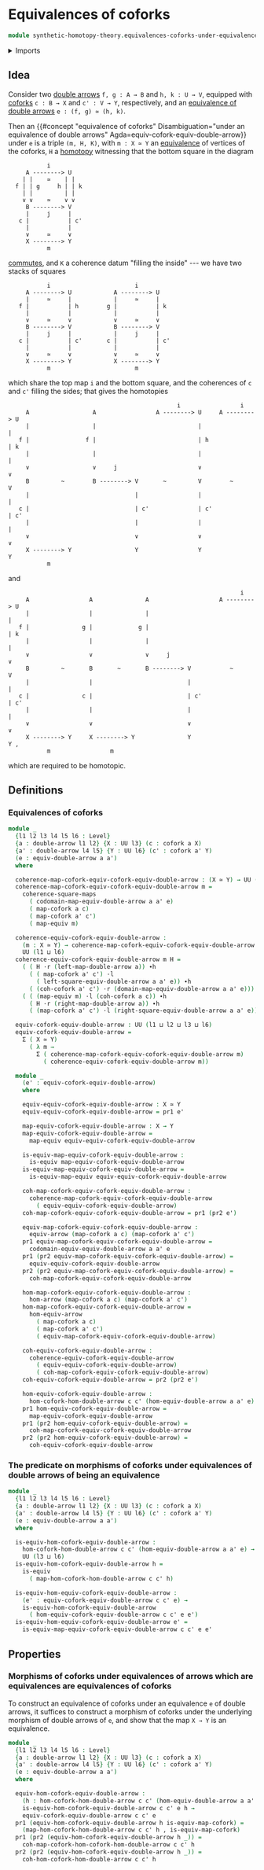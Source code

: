 # Equivalences of coforks

```agda
module synthetic-homotopy-theory.equivalences-coforks-under-equivalences-double-arrows where
```

<details><summary>Imports</summary>

```agda
open import foundation.commuting-squares-of-maps
open import foundation.dependent-pair-types
open import foundation.double-arrows
open import foundation.equivalences
open import foundation.equivalences-arrows
open import foundation.equivalences-double-arrows
open import foundation.homotopies
open import foundation.morphisms-arrows
open import foundation.universe-levels
open import foundation.whiskering-homotopies-composition

open import synthetic-homotopy-theory.coforks
open import synthetic-homotopy-theory.morphisms-coforks-under-morphisms-double-arrows
```

</details>

## Idea

Consider two [double arrows](foundation.double-arrows.md) `f, g : A → B` and
`h, k : U → V`, equipped with [coforks](synthetic-homotopy-theory.coforks.md)
`c : B → X` and `c' : V → Y`, respectively, and an
[equivalence of double arrows](foundation.equivalences-double-arrows.md)
`e : (f, g) ≃ (h, k)`.

Then an
{{#concept "equivalence of coforks" Disambiguation="under an equivalence of double arrows" Agda=equiv-cofork-equiv-double-arrow}}
under `e` is a triple `(m, H, K)`, with `m : X ≃ Y` an
[equivalence](foundation-core.equivalences.md) of vertices of the coforks, `H` a
[homotopy](foundation-core.homotopies.md) witnessing that the bottom square in
the diagram

```text
           i
     A --------> U
    | |    ≃    | |
  f | | g     h | | k
    | |         | |
    ∨ ∨    ≃    ∨ ∨
     B --------> V
     |     j     |
   c |           | c'
     |           |
     ∨     ≃     ∨
     X --------> Y
           m
```

[commutes](foundation-core.commuting-squares-of-maps.md), and `K` a coherence
datum "filling the inside" --- we have two stacks of squares

```text
           i                        i
     A --------> U            A --------> U
     |     ≃     |            |     ≃     |
   f |           | h        g |           | k
     |           |            |           |
     ∨     ≃     ∨            ∨     ≃     ∨
     B --------> V            B --------> V
     |     j     |            |     j     |
   c |           | c'       c |           | c'
     |           |            |           |
     ∨     ≃     ∨            ∨     ≃     ∨
     X --------> Y            X --------> Y
           m                        m
```

which share the top map `i` and the bottom square, and the coherences of `c` and
`c'` filling the sides; that gives the homotopies

```text
                                                i                 i
     A                  A                 A --------> U     A --------> U
     |                  |                             |                 |
   f |                f |                             | h               | k
     |                  |                             |                 |
     ∨                  ∨     j                       ∨                 ∨
     B         ~        B --------> V       ~         V        ~        V
     |                              |                 |                 |
   c |                              | c'              | c'              | c'
     |                              |                 |                 |
     ∨                              ∨                 ∨                 ∨
     X --------> Y                  Y                 Y                 Y
           m
```

and

```text
                                                                  i
     A                 A               A                    A --------> U
     |                 |               |                                |
   f |               g |             g |                                | k
     |                 |               |                                |
     ∨                 ∨               ∨     j                          ∨
     B         ~       B       ~       B --------> V           ~        V
     |                 |                           |                    |
   c |               c |                           | c'                 | c'
     |                 |                           |                    |
     ∨                 ∨                           ∨                    ∨
     X --------> Y     X --------> Y               Y                    Y ,
           m                 m
```

which are required to be homotopic.

## Definitions

### Equivalences of coforks

```agda
module _
  {l1 l2 l3 l4 l5 l6 : Level}
  {a : double-arrow l1 l2} {X : UU l3} (c : cofork a X)
  {a' : double-arrow l4 l5} {Y : UU l6} (c' : cofork a' Y)
  (e : equiv-double-arrow a a')
  where

  coherence-map-cofork-equiv-cofork-equiv-double-arrow : (X ≃ Y) → UU (l2 ⊔ l6)
  coherence-map-cofork-equiv-cofork-equiv-double-arrow m =
    coherence-square-maps
      ( codomain-map-equiv-double-arrow a a' e)
      ( map-cofork a c)
      ( map-cofork a' c')
      ( map-equiv m)

  coherence-equiv-cofork-equiv-double-arrow :
    (m : X ≃ Y) → coherence-map-cofork-equiv-cofork-equiv-double-arrow m →
    UU (l1 ⊔ l6)
  coherence-equiv-cofork-equiv-double-arrow m H =
    ( ( H ·r (left-map-double-arrow a)) ∙h
      ( ( map-cofork a' c') ·l
        ( left-square-equiv-double-arrow a a' e)) ∙h
      ( (coh-cofork a' c') ·r (domain-map-equiv-double-arrow a a' e))) ~
    ( ( (map-equiv m) ·l (coh-cofork a c)) ∙h
      ( H ·r (right-map-double-arrow a)) ∙h
      ( (map-cofork a' c') ·l (right-square-equiv-double-arrow a a' e)))

  equiv-cofork-equiv-double-arrow : UU (l1 ⊔ l2 ⊔ l3 ⊔ l6)
  equiv-cofork-equiv-double-arrow =
    Σ ( X ≃ Y)
      ( λ m →
        Σ ( coherence-map-cofork-equiv-cofork-equiv-double-arrow m)
          ( coherence-equiv-cofork-equiv-double-arrow m))

  module _
    (e' : equiv-cofork-equiv-double-arrow)
    where

    equiv-equiv-cofork-equiv-double-arrow : X ≃ Y
    equiv-equiv-cofork-equiv-double-arrow = pr1 e'

    map-equiv-cofork-equiv-double-arrow : X → Y
    map-equiv-cofork-equiv-double-arrow =
      map-equiv equiv-equiv-cofork-equiv-double-arrow

    is-equiv-map-equiv-cofork-equiv-double-arrow :
      is-equiv map-equiv-cofork-equiv-double-arrow
    is-equiv-map-equiv-cofork-equiv-double-arrow =
      is-equiv-map-equiv equiv-equiv-cofork-equiv-double-arrow

    coh-map-cofork-equiv-cofork-equiv-double-arrow :
      coherence-map-cofork-equiv-cofork-equiv-double-arrow
        ( equiv-equiv-cofork-equiv-double-arrow)
    coh-map-cofork-equiv-cofork-equiv-double-arrow = pr1 (pr2 e')

    equiv-map-cofork-equiv-cofork-equiv-double-arrow :
      equiv-arrow (map-cofork a c) (map-cofork a' c')
    pr1 equiv-map-cofork-equiv-cofork-equiv-double-arrow =
      codomain-equiv-equiv-double-arrow a a' e
    pr1 (pr2 equiv-map-cofork-equiv-cofork-equiv-double-arrow) =
      equiv-equiv-cofork-equiv-double-arrow
    pr2 (pr2 equiv-map-cofork-equiv-cofork-equiv-double-arrow) =
      coh-map-cofork-equiv-cofork-equiv-double-arrow

    hom-map-cofork-equiv-cofork-equiv-double-arrow :
      hom-arrow (map-cofork a c) (map-cofork a' c')
    hom-map-cofork-equiv-cofork-equiv-double-arrow =
      hom-equiv-arrow
        ( map-cofork a c)
        ( map-cofork a' c')
        ( equiv-map-cofork-equiv-cofork-equiv-double-arrow)

    coh-equiv-cofork-equiv-double-arrow :
      coherence-equiv-cofork-equiv-double-arrow
        ( equiv-equiv-cofork-equiv-double-arrow)
        ( coh-map-cofork-equiv-cofork-equiv-double-arrow)
    coh-equiv-cofork-equiv-double-arrow = pr2 (pr2 e')

    hom-equiv-cofork-equiv-double-arrow :
      hom-cofork-hom-double-arrow c c' (hom-equiv-double-arrow a a' e)
    pr1 hom-equiv-cofork-equiv-double-arrow =
      map-equiv-cofork-equiv-double-arrow
    pr1 (pr2 hom-equiv-cofork-equiv-double-arrow) =
      coh-map-cofork-equiv-cofork-equiv-double-arrow
    pr2 (pr2 hom-equiv-cofork-equiv-double-arrow) =
      coh-equiv-cofork-equiv-double-arrow
```

### The predicate on morphisms of coforks under equivalences of double arrows of being an equivalence

```agda
module _
  {l1 l2 l3 l4 l5 l6 : Level}
  {a : double-arrow l1 l2} {X : UU l3} (c : cofork a X)
  {a' : double-arrow l4 l5} {Y : UU l6} (c' : cofork a' Y)
  (e : equiv-double-arrow a a')
  where

  is-equiv-hom-cofork-equiv-double-arrow :
    hom-cofork-hom-double-arrow c c' (hom-equiv-double-arrow a a' e) →
    UU (l3 ⊔ l6)
  is-equiv-hom-cofork-equiv-double-arrow h =
    is-equiv
      ( map-hom-cofork-hom-double-arrow c c' h)

  is-equiv-hom-equiv-cofork-equiv-double-arrow :
    (e' : equiv-cofork-equiv-double-arrow c c' e) →
    is-equiv-hom-cofork-equiv-double-arrow
      ( hom-equiv-cofork-equiv-double-arrow c c' e e')
  is-equiv-hom-equiv-cofork-equiv-double-arrow e' =
    is-equiv-map-equiv-cofork-equiv-double-arrow c c' e e'
```

## Properties

### Morphisms of coforks under equivalences of arrows which are equivalences are equivalences of coforks

To construct an equivalence of coforks under an equivalence `e` of double
arrows, it suffices to construct a morphism of coforks under the underlying
morphism of double arrows of `e`, and show that the map `X → Y` is an
equivalence.

```agda
module _
  {l1 l2 l3 l4 l5 l6 : Level}
  {a : double-arrow l1 l2} {X : UU l3} (c : cofork a X)
  {a' : double-arrow l4 l5} {Y : UU l6} (c' : cofork a' Y)
  (e : equiv-double-arrow a a')
  where

  equiv-hom-cofork-equiv-double-arrow :
    (h : hom-cofork-hom-double-arrow c c' (hom-equiv-double-arrow a a' e)) →
    is-equiv-hom-cofork-equiv-double-arrow c c' e h →
    equiv-cofork-equiv-double-arrow c c' e
  pr1 (equiv-hom-cofork-equiv-double-arrow h is-equiv-map-cofork) =
    (map-hom-cofork-hom-double-arrow c c' h , is-equiv-map-cofork)
  pr1 (pr2 (equiv-hom-cofork-equiv-double-arrow h _)) =
    coh-map-cofork-hom-cofork-hom-double-arrow c c' h
  pr2 (pr2 (equiv-hom-cofork-equiv-double-arrow h _)) =
    coh-hom-cofork-hom-double-arrow c c' h
```
